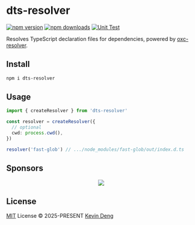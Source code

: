 # dts-resolver

[![npm version][npm-version-src]][npm-version-href]
[![npm downloads][npm-downloads-src]][npm-downloads-href]
[![Unit Test][unit-test-src]][unit-test-href]

Resolves TypeScript declaration files for dependencies, powered by [oxc-resolver](https://oxc.rs/docs/guide/usage/resolver.html).

## Install

```bash
npm i dts-resolver
```

## Usage

```ts
import { createResolver } from 'dts-resolver'

const resolver = createResolver({
  // optional
  cwd: process.cwd(),
})

resolver('fast-glob') // .../node_modules/fast-glob/out/index.d.ts
```

## Sponsors

<p align="center">
  <a href="https://cdn.jsdelivr.net/gh/sxzz/sponsors/sponsors.svg">
    <img src='https://cdn.jsdelivr.net/gh/sxzz/sponsors/sponsors.svg'/>
  </a>
</p>

## License

[MIT](./LICENSE) License © 2025-PRESENT [Kevin Deng](https://github.com/sxzz)

<!-- Badges -->

[npm-version-src]: https://img.shields.io/npm/v/dts-resolver.svg
[npm-version-href]: https://npmjs.com/package/dts-resolver
[npm-downloads-src]: https://img.shields.io/npm/dm/dts-resolver
[npm-downloads-href]: https://www.npmcharts.com/compare/dts-resolver?interval=30
[unit-test-src]: https://github.com/sxzz/dts-resolver/actions/workflows/unit-test.yml/badge.svg
[unit-test-href]: https://github.com/sxzz/dts-resolver/actions/workflows/unit-test.yml
